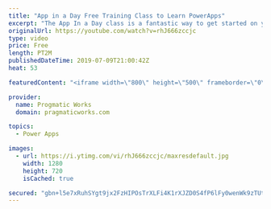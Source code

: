 ```yaml
---
title: "App in a Day Free Training Class to Learn PowerApps"
excerpt: "The App In a Day class is a fantastic way to get started on your PowerApps learning journey. It takes you through learning Common Data Services (CDS) and building canvas and model-driven applications. You will also learn about Flow in this hands-on free class.   Register for the forever free class without"
originalUrl: https://youtube.com/watch?v=rhJ666zccjc
type: video
price: Free
length: PT2M
publishedDateTime: 2019-07-09T21:00:42Z
heat: 53

featuredContent: "<iframe width=\"800\" height=\"500\" frameborder=\"0\" src=\"https://www.youtube.com/embed/rhJ666zccjc\" allow=\"accelerometer; autoplay; encrypted-media; gyroscope; picture-in-picture\" allowfullscreen></iframe>"

provider:
  name: Progmatic Works
  domain: pragmaticworks.com

topics:
  - Power Apps

images:
  - url: https://i.ytimg.com/vi/rhJ666zccjc/maxresdefault.jpg
    width: 1280
    height: 720
    isCached: true

secured: "gbn+l5e7xRuhSYgt9jx2FzHIPOsTrXLFi4K1rXJZD0S4fP6lFy0wenWk9zTUtqVHfbIhzW0ErMPreI3oyBikKc2f7a6w5x8g0q2vaKP0ee43BjUyP8likuyu6OiJWtdzjvYIM9jTvgWDffCoR+OG3++WWzvZ/i+56WFHaAMhvEYZOKc87CefXiTIpd/IVFlequScf4tYrj0p5awlqcKGYoZZK8dmFD54pGBpQyLkRcFsMiAUEkVlHXqeadNQIlO6EF1vUnPODZt9ItZZ4o54m58i/2IBZn2HNF8qOmJAFC6Y1LAnue/l09AcCkV73+W1mlCKxfG6w7nGwLyVMIskMOEJpFKxCCbvUgHveNb7qTcTsE5I0jFe/aVsxXMTx2Xc91aSMvDWGy5S6AfgrAf4EK26pW7jjQ4PelVeu+S/v/w=;0RhPrWS6u+AWIHm6q9LWcQ=="
---
```


